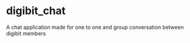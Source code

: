 
# digibit_chat

A chat application made for one to one and group conversation between digibit members 
